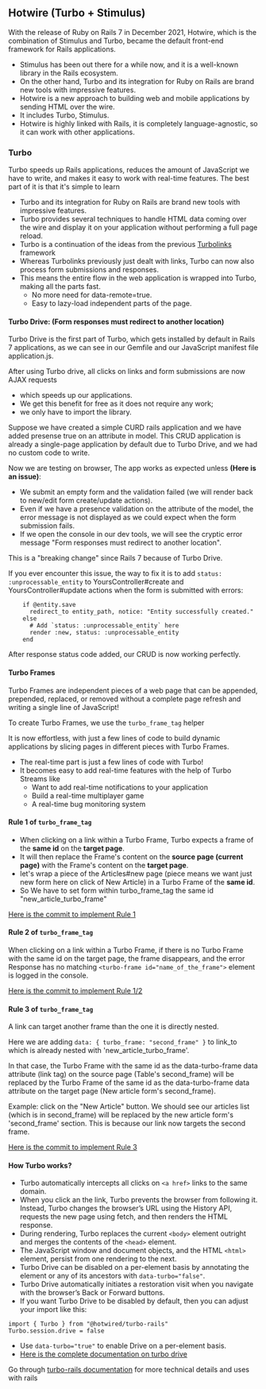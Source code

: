 ## Hotwire (Turbo + Stimulus)

With the release of Ruby on Rails 7 in December 2021, Hotwire, which is the combination of Stimulus and Turbo, became the default front-end framework for Rails applications.

- Stimulus has been out there for a while now, and it is a well-known library in the Rails ecosystem. 
- On the other hand, Turbo and its integration for Ruby on Rails are brand new tools with impressive features.
- Hotwire is a new approach to building web and mobile applications by sending HTML over the wire. 
- It includes Turbo, Stimulus.
- Hotwire is highly linked with Rails, it is completely language-agnostic, so it can work with other applications.

### Turbo

Turbo speeds up Rails applications, reduces the amount of JavaScript we have to write, and makes it easy to work with real-time features. The best part of it is that it's simple to learn

- Turbo and its integration for Ruby on Rails are brand new tools with impressive features.
- Turbo provides several techniques to handle HTML data coming over the wire and display it on your application without performing a full page reload. 
- Turbo is a continuation of the ideas from the previous [Turbolinks](https://github.com/turbolinks/turbolinks) framework
- Whereas Turbolinks previously just dealt with links, Turbo can now also process form submissions and responses. 
- This means the entire flow in the web application is wrapped into Turbo, making all the parts fast. 
	- No more need for data-remote=true.
	- Easy to lazy-load independent parts of the page.

#### Turbo Drive: (Form responses must redirect to another location)
 
Turbo Drive is the first part of Turbo, which gets installed by default in Rails 7 applications, as we can see in our Gemfile and our JavaScript manifest file application.js.

After using Turbo drive, all clicks on links and form submissions are now AJAX requests

- which speeds up our applications. 
- We get this benefit for free as it does not require any work; 
- we only have to import the library.

Suppose we have created a simple CURD rails application and we have added presense true on an attribute in model.  This CRUD application is already a single-page application by default due to Turbo Drive, and we had no custom code to write.

Now we are testing on browser, The app works as expected unless **(Here is an issue)**:
- We submit an empty form and the validation failed (we will render back to new/edit form create/update actions). 
- Even if we have a presence validation on the attribute of the model, the error message is not displayed as we could expect when the form submission fails. 
- If we open the console in our dev tools, we will see the cryptic error message "Form responses must redirect to another location".

This is a "breaking change" since Rails 7 because of Turbo Drive. 

If you ever encounter this issue, the way to fix it is to add `status: :unprocessable_entity` to YoursController#create and YoursController#update actions when the form is submitted with errors:

```
	if @entity.save
      redirect_to entity_path, notice: "Entity successfully created."
    else
      # Add `status: :unprocessable_entity` here
      render :new, status: :unprocessable_entity
    end
```

After response status code added, our CRUD is now working perfectly.

#### Turbo Frames

Turbo Frames are independent pieces of a web page that can be appended, prepended, replaced, or removed without a complete page refresh and writing a single line of JavaScript!

To create Turbo Frames, we use the `turbo_frame_tag` helper

It is now effortless, with just a few lines of code to build dynamic applications by slicing pages in different pieces with Turbo Frames.

- The real-time part is just a few lines of code with Turbo!
- It becomes easy to add real-time features with the help of Turbo Streams like
	- Want to add real-time notifications to your application
	- Build a real-time multiplayer game
	- A real-time bug monitoring system 

#### Rule 1 of `turbo_frame_tag`

- When clicking on a link within a Turbo Frame, Turbo expects a frame of the **same id** on the **target page**. 
- It will then replace the Frame's content on the **source page (current page)** with the Frame's content on the **target page**.
- let's wrap a piece of the Articles#new page (piece means we want just new form here on click of New Article) in a Turbo Frame of the **same id**. 
- So We have to set form within turbo_frame_tag the same id "new_article_turbo_frame"

[Here is the commit to implement Rule 1](https://github.com/TecOrb-Developers/rails-hotwire-turbo/commit/6083b88d354fe8bde720e31d253cac78bf9092b5)

#### Rule 2 of `turbo_frame_tag`

 When clicking on a link within a Turbo Frame, if there is no Turbo Frame with the same id on the target page, the frame disappears, and the error Response has no matching `<turbo-frame id="name_of_the_frame">` element is logged in the console.

[Here is the commit to implement Rule 1/2](https://github.com/TecOrb-Developers/rails-hotwire-turbo/commit/5f61f21b42d9e0f1b5fd290952417e8cf1234c11)

#### Rule 3 of `turbo_frame_tag`

A link can target another frame than the one it is directly nested.

Here we are adding `data: { turbo_frame: "second_frame" }` to link_to which is already nested with 'new_article_turbo_frame'.

In that case, the Turbo Frame with the same id as the data-turbo-frame data attribute (link tag) on the source page (Table's second_frame) will be replaced by the Turbo Frame of the same id as the data-turbo-frame data attribute on the target page (New article form's second_frame).

Example: click on the "New Article" button. We should see our articles list (which is in second_frame) will be replaced by the new article form's 'second_frame' section. This is because our link now targets the second frame.


[Here is the commit to implement Rule 3](https://github.com/TecOrb-Developers/rails-hotwire-turbo/commit/06b60af40b243412af6d4b0fcf354800a22f7199)


#### How Turbo works?
- Turbo automatically intercepts all clicks on `<a href>` links to the same domain.
- When you click an the link, Turbo prevents the browser from following it. Instead, Turbo changes the browser’s URL using the History API, requests the new page using fetch, and then renders the HTML response.
- During rendering, Turbo replaces the current `<body>` element outright and merges the contents of the `<head>` element. 
- The JavaScript window and document objects, and the HTML `<html>` element, persist from one rendering to the next.
- Turbo Drive can be disabled on a per-element basis by annotating the element or any of its ancestors with `data-turbo="false"`. 
- Turbo Drive automatically initiates a restoration visit when you navigate with the browser’s Back or Forward buttons.
- If you want Turbo Drive to be disabled by default, then you can adjust your import like this:
```
import { Turbo } from "@hotwired/turbo-rails"
Turbo.session.drive = false
```
- Use `data-turbo="true"` to enable Drive on a per-element basis.
- [Here is the complete documentation on turbo drive](https://turbo.hotwired.dev/handbook/drive)

Go through [turbo-rails documentation](https://github.com/hotwired/turbo-rails) for more technical details and uses with rails 